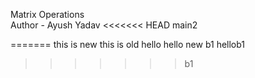 Matrix Operations
<br>
Author - Ayush Yadav
<<<<<<< HEAD
main2

=======
this is new
this is old
hello
hello new
b1
hellob1
>>>>>>> b1
